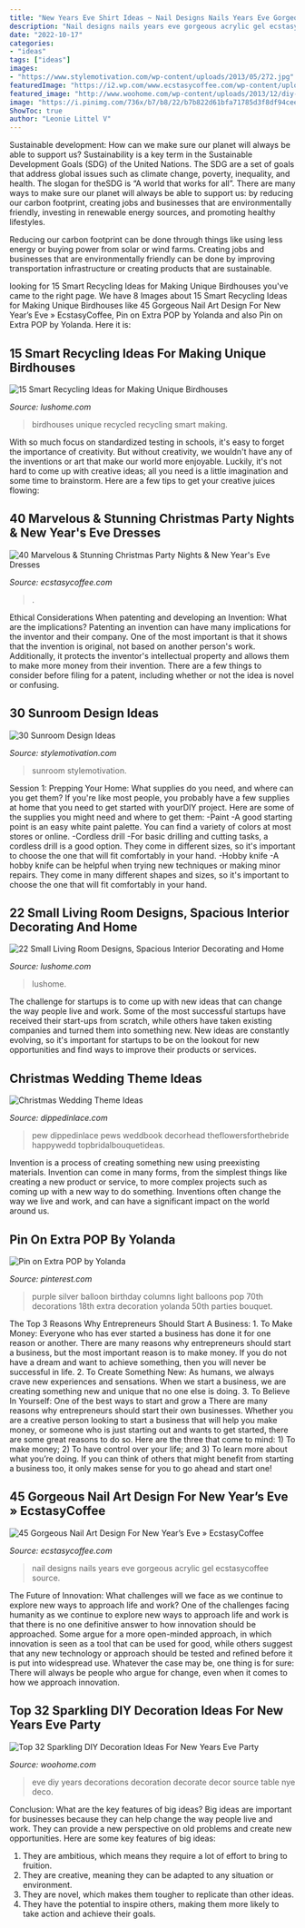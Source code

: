 ```yaml
---
title: "New Years Eve Shirt Ideas ~ Nail Designs Nails Years Eve Gorgeous Acrylic Gel Ecstasycoffee Source"
description: "Nail designs nails years eve gorgeous acrylic gel ecstasycoffee source"
date: "2022-10-17"
categories:
- "ideas"
tags: ["ideas"]
images:
- "https://www.stylemotivation.com/wp-content/uploads/2013/05/272.jpg"
featuredImage: "https://i2.wp.com/www.ecstasycoffee.com/wp-content/uploads/2016/11/New-Year-Blue-Nail-Design-Ideas.jpeg?resize=736%2C981"
featured_image: "http://www.woohome.com/wp-content/uploads/2013/12/diy-new-year-eve-decorations-39.jpg"
image: "https://i.pinimg.com/736x/b7/b8/22/b7b822d61bfa71785d3f8df94cee4233--purple-black-and-silver-party-purple-party.jpg"
ShowToc: true
author: "Leonie Littel V"
---
```



Sustainable development: How can we make sure our planet will always be able to support us?
Sustainability is a key term in the Sustainable Development Goals (SDG) of the United Nations. The SDG are a set of goals that address global issues such as climate change, poverty, inequality, and health. The slogan for theSDG is “A world that works for all”.
There are many ways to make sure our planet will always be able to support us: by reducing our carbon footprint, creating jobs and businesses that are environmentally friendly, investing in renewable energy sources, and promoting healthy lifestyles.

Reducing our carbon footprint can be done through things like using less energy or buying power from solar or wind farms. Creating jobs and businesses that are environmentally friendly can be done by improving transportation infrastructure or creating products that are sustainable.

	

		
looking for 15 Smart Recycling Ideas for Making Unique Birdhouses you've came to the right page. We have 8 Images about 15 Smart Recycling Ideas for Making Unique Birdhouses like 45 Gorgeous Nail Art Design For New Year’s Eve » EcstasyCoffee, Pin on Extra POP by Yolanda and also Pin on Extra POP by Yolanda. Here it is:
		
    
## 15 Smart Recycling Ideas For Making Unique Birdhouses

<img loading=lazy src="https://www.lushome.com/wp-content/uploads/2014/07/recycled-crafts-ideas-handmade-birdhouses-13.jpg" onerror="this.onerror=null;this.src='https://tse1.mm.bing.net/th?id=OIP.JwhIUvQwCBPpYyopN5PZ8AAAAA&amp;pid=15.1';" alt="15 Smart Recycling Ideas for Making Unique Birdhouses">

_Source: lushome.com_

>birdhouses unique recycled recycling smart making. 

	

With so much focus on standardized testing in schools, it's easy to forget the importance of creativity. But without creativity, we wouldn't have any of the inventions or art that make our world more enjoyable. Luckily, it's not hard to come up with creative ideas; all you need is a little imagination and some time to brainstorm. Here are a few tips to get your creative juices flowing:

    
## 40 Marvelous &amp; Stunning Christmas Party Nights &amp; New Year&#039;s Eve Dresses

<img loading=lazy src="https://i2.wp.com/www.ecstasycoffee.com/wp-content/uploads/2016/11/Christmas-and-New-Year‘s-Eve-Dresses-Ideas-15.jpg?resize=675%2C1012" onerror="this.onerror=null;this.src='https://tse3.mm.bing.net/th?id=OIP.pjq_w6V91CeNfdwOmTLoHQHaLG&amp;pid=15.1';" alt="40 Marvelous &amp; Stunning Christmas Party Nights &amp; New Year&#039;s Eve Dresses">

_Source: ecstasycoffee.com_

>. 

	

Ethical Considerations When patenting and developing an Invention: What are the implications?
Patenting an invention can have many implications for the inventor and their company. One of the most important is that it shows that the invention is original, not based on another person's work. Additionally, it protects the inventor's intellectual property and allows them to make more money from their invention. There are a few things to consider before filing for a patent, including whether or not the idea is novel or confusing.

    
## 30 Sunroom Design Ideas

<img loading=lazy src="https://www.stylemotivation.com/wp-content/uploads/2013/05/272.jpg" onerror="this.onerror=null;this.src='https://tse1.mm.bing.net/th?id=OIP.7AxgHluHK330J_tGX0xYFQHaJ4&amp;pid=15.1';" alt="30 Sunroom Design Ideas">

_Source: stylemotivation.com_

>sunroom stylemotivation. 

	

Session 1: Prepping Your Home: What supplies do you need, and where can you get them?
If you're like most people, you probably have a few supplies at home that you need to get started with yourDIY project. Here are some of the supplies you might need and where to get them:
-Paint -A good starting point is an easy white paint palette. You can find a variety of colors at most stores or online. 
-Cordless drill -For basic drilling and cutting tasks, a cordless drill is a good option. They come in different sizes, so it's important to choose the one that will fit comfortably in your hand. 
-Hobby knife -A hobby knife can be helpful when trying new techniques or making minor repairs. They come in many different shapes and sizes, so it's important to choose the one that will fit comfortably in your hand.

    
## 22 Small Living Room Designs, Spacious Interior Decorating And Home

<img loading=lazy src="https://www.lushome.com/wp-content/uploads/2014/04/small-living-room-designs-interior-decorating-ideas-13.jpg" onerror="this.onerror=null;this.src='https://tse3.mm.bing.net/th?id=OIP.ksedovhM0BE1vXrOkKO6XQHaFl&amp;pid=15.1';" alt="22 Small Living Room Designs, Spacious Interior Decorating and Home">

_Source: lushome.com_

>lushome. 

	

The challenge for startups is to come up with new ideas that can change the way people live and work. Some of the most successful startups have received their start-ups from scratch, while others have taken existing companies and turned them into something new. New ideas are constantly evolving, so it's important for startups to be on the lookout for new opportunities and find ways to improve their products or services.

    
## Christmas Wedding Theme Ideas

<img loading=lazy src="https://dippedinlace.com/wp-content/uploads/2014/08/Christmas-Wedding-Theme-Ideas-16.jpg" onerror="this.onerror=null;this.src='https://tse2.mm.bing.net/th?id=OIP.eKcHl5T5sfOjwXAvjTcO2QHaLF&amp;pid=15.1';" alt="Christmas Wedding Theme Ideas">

_Source: dippedinlace.com_

>pew dippedinlace pews weddbook decorhead theflowersforthebride happywedd topbridalbouquetideas. 

	

Invention is a process of creating something new using preexisting materials. Invention can come in many forms, from the simplest things like creating a new product or service, to more complex projects such as coming up with a new way to do something. Inventions often change the way we live and work, and can have a significant impact on the world around us.

    
## Pin On Extra POP By Yolanda

<img loading=lazy src="https://i.pinimg.com/736x/b7/b8/22/b7b822d61bfa71785d3f8df94cee4233--purple-black-and-silver-party-purple-party.jpg" onerror="this.onerror=null;this.src='https://tse4.mm.bing.net/th?id=OIP.DQdb4ZBJFfes3zrsaWkJugHaNP&amp;pid=15.1';" alt="Pin on Extra POP by Yolanda">

_Source: pinterest.com_

>purple silver balloon birthday columns light balloons pop 70th decorations 18th extra decoration yolanda 50th parties bouquet. 

	

The Top 3 Reasons Why Entrepreneurs Should Start A Business: 1. To Make Money: Everyone who has ever started a business has done it for one reason or another. There are many reasons why entrepreneurs should start a business, but the most important reason is to make money. If you do not have a dream and want to achieve something, then you will never be successful in life. 2. To Create Something New: As humans, we always crave new experiences and sensations. When we start a business, we are creating something new and unique that no one else is doing. 3. To Believe In Yourself: One of the best ways to start and grow a
There are many reasons why entrepreneurs should start their own businesses. Whether you are a creative person looking to start a business that will help you make money, or someone who is just starting out and wants to get started, there are some great reasons to do so. Here are the three that come to mind: 1) To make money; 2) To have control over your life; and 3) To learn more about what you’re doing. If you can think of others that might benefit from starting a business too, it only makes sense for you to go ahead and start one!

    
## 45 Gorgeous Nail Art Design For New Year’s Eve » EcstasyCoffee

<img loading=lazy src="https://i2.wp.com/www.ecstasycoffee.com/wp-content/uploads/2016/11/New-Year-Blue-Nail-Design-Ideas.jpeg?resize=736%2C981" onerror="this.onerror=null;this.src='https://tse4.mm.bing.net/th?id=OIP.8K09LcXl8Wi1Uuj-dpYfUAHaJ3&amp;pid=15.1';" alt="45 Gorgeous Nail Art Design For New Year’s Eve » EcstasyCoffee">

_Source: ecstasycoffee.com_

>nail designs nails years eve gorgeous acrylic gel ecstasycoffee source. 

	

The Future of Innovation: What challenges will we face as we continue to explore new ways to approach life and work?
One of the challenges facing humanity as we continue to explore new ways to approach life and work is that there is no one definitive answer to how innovation should be approached. Some argue for a more open-minded approach, in which innovation is seen as a tool that can be used for good, while others suggest that any new technology or approach should be tested and refined before it is put into widespread use. Whatever the case may be, one thing is for sure: There will always be people who argue for change, even when it comes to how we approach innovation.

    
## Top 32 Sparkling DIY Decoration Ideas For New Years Eve Party

<img loading=lazy src="http://www.woohome.com/wp-content/uploads/2013/12/diy-new-year-eve-decorations-39.jpg" onerror="this.onerror=null;this.src='https://tse1.mm.bing.net/th?id=OIP.WEy9B172XC4va2btJfAnTQHaLH&amp;pid=15.1';" alt="Top 32 Sparkling DIY Decoration Ideas For New Years Eve Party">

_Source: woohome.com_

>eve diy years decorations decoration decorate decor source table nye deco. 

	

Conclusion: What are the key features of big ideas?
Big ideas are important for businesses because they can help change the way people live and work. They can provide a new perspective on old problems and create new opportunities. Here are some key features of big ideas: 
1. They are ambitious, which means they require a lot of effort to bring to fruition. 
2. They are creative, meaning they can be adapted to any situation or environment. 
3. They are novel, which makes them tougher to replicate than other ideas. 
4. They have the potential to inspire others, making them more likely to take action and achieve their goals.

